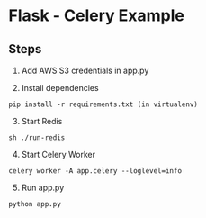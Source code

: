 # Flask - Celery Example

## Steps
1. Add AWS S3 credentials in app.py

2. Install dependencies
```
pip install -r requirements.txt (in virtualenv)
```

3. Start Redis
```
sh ./run-redis
```

4. Start Celery Worker
```
celery worker -A app.celery --loglevel=info
```

5. Run app.py
```
python app.py
```


